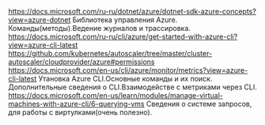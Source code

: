 ﻿https://docs.microsoft.com/ru-ru/dotnet/azure/dotnet-sdk-azure-concepts?view=azure-dotnet
Библиотека управления Azure. Команды(методы).Ведение журналов и трассировка.
https://docs.microsoft.com/ru-ru/cli/azure/get-started-with-azure-cli?view=azure-cli-latest
https://github.com/kubernetes/autoscaler/tree/master/cluster-autoscaler/cloudprovider/azure#permissions
https://docs.microsoft.com/en-us/cli/azure/monitor/metrics?view=azure-cli-latest
Утановка Azure CLI.Основные команды и их поиск. Дополнительные сведения о CLI.Взаимодействе с метриками через CLI.
https://docs.microsoft.com/en-us/learn/modules/manage-virtual-machines-with-azure-cli/6-querying-vms
Сведения о системе запросов, для работы с виртулками(очень полезно).
